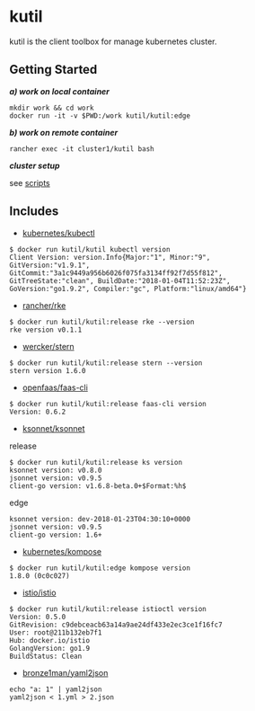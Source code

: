 # kutil

kutil is the client toolbox for manage kubernetes cluster.

## Getting Started

***a) work on local container***
```
mkdir work && cd work
docker run -it -v $PWD:/work kutil/kutil:edge
```

***b) work on remote container***
```
rancher exec -it cluster1/kutil bash
```

***cluster setup***

see [scripts](scripts/README.md)

## Includes

- [kubernetes/kubectl](https://github.com/kubernetes/kubectl)

```
$ docker run kutil/kutil kubectl version
Client Version: version.Info{Major:"1", Minor:"9", GitVersion:"v1.9.1", GitCommit:"3a1c9449a956b6026f075fa3134ff92f7d55f812", GitTreeState:"clean", BuildDate:"2018-01-04T11:52:23Z", GoVersion:"go1.9.2", Compiler:"gc", Platform:"linux/amd64"}
```

- [rancher/rke](https://github.com/rancher/rke)

```
$ docker run kutil/kutil:release rke --version
rke version v0.1.1
```

- [wercker/stern](https://github.com/wercker/stern)

```
$ docker run kutil/kutil:release stern --version
stern version 1.6.0
```

- [openfaas/faas-cli](https://github.com/openfaas/faas-cli)

```
$ docker run kutil/kutil:release faas-cli version
Version: 0.6.2
```

- [ksonnet/ksonnet](https://github.com/ksonnet/ksonnet)

release

```
$ docker run kutil/kutil:release ks version
ksonnet version: v0.8.0
jsonnet version: v0.9.5
client-go version: v1.6.8-beta.0+$Format:%h$
```

edge

```
ksonnet version: dev-2018-01-23T04:30:10+0000
jsonnet version: v0.9.5
client-go version: 1.6+
```

- [kubernetes/kompose](https://github.com/kubernetes/kompose)

```
$ docker run kutil/kutil:edge kompose version
1.8.0 (0c0c027)
```

- [istio/istio](https://github.com/istio/istio)

```
$ docker run kutil/kutil:release istioctl version
Version: 0.5.0
GitRevision: c9debceacb63a14a9ae24df433e2ec3ce1f16fc7
User: root@211b132eb7f1
Hub: docker.io/istio
GolangVersion: go1.9
BuildStatus: Clean
```

- [bronze1man/yaml2json](https://github.com/bronze1man/yaml2json)

```
echo "a: 1" | yaml2json
yaml2json < 1.yml > 2.json
```
